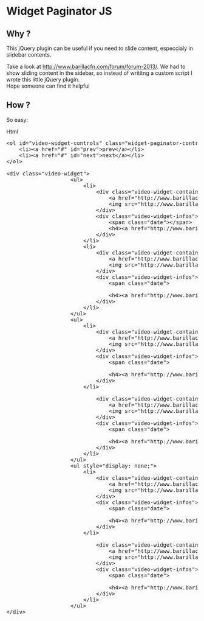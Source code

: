 <h1>Widget Paginator JS</h1>

<h2>Why ?</h2>
<p>This jQuery plugin can be useful if you need to slide content, especcialy in slidebar contents.</p>
<p>Take a look at <a href="http://www.barillacfn.com/forum/forum-2013/">http://www.barillacfn.com/forum/forum-2013/</a>. We had to show sliding content in the sidebar, so instead of writitng a custom script I wrote this little jQuery plugin. <br/>Hope someone can find it helpful</p>

<h2>How ?</h2>
<p>So easy: </p>

<label>Html</label>

<pre>
&lt;ol id="video-widget-controls" class="widget-paginator-controls"&gt;
	&lt;li&gt;&lt;a href="#" id="prev"&gt;prev&lt;/a&gt;&lt;/li&gt;
	&lt;li&gt;&lt;a href="#" id="next"&gt;next&lt;/a&gt;&lt;/li&gt;
&lt;/ol&gt;

&lt;div class="video-widget"&gt;
					&lt;ul&gt;
						&lt;li&gt;
							&lt;div class="video-widget-container"&gt;
								&lt;a href="http://www.barillacfn.com/video/vd-world-environment-day/?tag=" class="link-video-small"&gt;&lt;/a&gt;
								&lt;img src="http://www.barillacfn.com/wp-content/uploads/2013/07/bcfn_waste_wed2013-213x115.jpg" alt="" class="attachment-video"&gt;
							&lt;/div&gt;
							&lt;div class="video-widget-infos"&gt;
								&lt;span class="date"&gt;&lt;/span&gt;
								&lt;h4&gt;&lt;a href="http://www.barillacfn.com/video/vd-world-environment-day/?tag="&gt;World Environment Day&lt;/a&gt;&lt;/h4&gt;
							&lt;/div&gt;
						&lt;/li&gt;
						&lt;li&gt;
							&lt;div class="video-widget-container"&gt;
								&lt;a href="http://www.barillacfn.com/video/bcfn-yes-marta-antonelli-martina-sartori/?tag=" class="link-video-small"&gt;&lt;/a&gt;
								&lt;img src="http://www.barillacfn.com/wp-content/uploads/2013/03/BCFN_Antonelli_Sartori-213x115.jpg" alt="" class="attachment-video"&gt;
							&lt;/div&gt;
							&lt;div class="video-widget-infos"&gt;
								&lt;span class="date"&gt;
																&lt;/span&gt;
								&lt;h4&gt;&lt;a href="http://www.barillacfn.com/video/bcfn-yes-marta-antonelli-martina-sartori/?tag="&gt;BCFN YES! | Marta Antonelli &amp; Martina Sartori&lt;/a&gt;&lt;/h4&gt;
							&lt;/div&gt;
						&lt;/li&gt;
					&lt;/ul&gt;
					&lt;ul&gt;
						&lt;li&gt;
							&lt;div class="video-widget-container"&gt;
								&lt;a href="http://www.barillacfn.com/video/ridurre-lo-spreco-alimentare-jan-lundqvist/?tag=" class="link-video-small"&gt;&lt;/a&gt;
								&lt;img src="http://www.barillacfn.com/wp-content/uploads/2013/01/lund-213x115.png" alt="" class="attachment-video"&gt;
							&lt;/div&gt;
							&lt;div class="video-widget-infos"&gt;
								&lt;span class="date"&gt;
																&lt;/span&gt;
								&lt;h4&gt;&lt;a href="http://www.barillacfn.com/video/ridurre-lo-spreco-alimentare-jan-lundqvist/?tag="&gt;SPRECO ALIMENTARE: UNO SCENARIO GLOBALE | Jan Lundqvist&lt;/a&gt;&lt;/h4&gt;
							&lt;/div&gt;
						&lt;/li&gt;
																					&lt;li&gt;
							&lt;div class="video-widget-container"&gt;
								&lt;a href="http://www.barillacfn.com/video/verso-la-green-economy-hans-herren/?tag=" class="link-video-small"&gt;&lt;/a&gt;
								&lt;img src="http://www.barillacfn.com/wp-content/uploads/2013/01/herren1-213x115.png" alt="" class="attachment-video"&gt;
							&lt;/div&gt;
							&lt;div class="video-widget-infos"&gt;
								&lt;span class="date"&gt;
																&lt;/span&gt;
								&lt;h4&gt;&lt;a href="http://www.barillacfn.com/video/verso-la-green-economy-hans-herren/?tag="&gt;CAMBIARE IL SISTEMA ALIMENTARE | HANS HERREN&lt;/a&gt;&lt;/h4&gt;
							&lt;/div&gt;
						&lt;/li&gt;
					&lt;/ul&gt;
					&lt;ul style="display: none;"&gt;
						&lt;li&gt;
							&lt;div class="video-widget-container"&gt;
								&lt;a href="http://www.barillacfn.com/video/verso-la-green-economy-jason-clay/?tag=" class="link-video-small"&gt;&lt;/a&gt;
								&lt;img src="http://www.barillacfn.com/wp-content/uploads/2013/01/clay-213x115.png" alt="" class="attachment-video"&gt;
							&lt;/div&gt;
							&lt;div class="video-widget-infos"&gt;
								&lt;span class="date"&gt;
																&lt;/span&gt;
								&lt;h4&gt;&lt;a href="http://www.barillacfn.com/video/verso-la-green-economy-jason-clay/?tag="&gt;NECESSITÀ ALIMENTARI ED EQUILIBRI AMBIENTALI | JASON CLAY&lt;/a&gt;&lt;/h4&gt;
							&lt;/div&gt;
						&lt;/li&gt;
																					&lt;li&gt;
							&lt;div class="video-widget-container"&gt;
								&lt;a href="http://www.barillacfn.com/video/il-diritto-al-cibo-per-tutti-tavola-rotonda/?tag=" class="link-video-small"&gt;&lt;/a&gt;
								&lt;img src="http://www.barillacfn.com/wp-content/uploads/2013/01/ello-213x115.png" alt="" class="attachment-video"&gt;
							&lt;/div&gt;
							&lt;div class="video-widget-infos"&gt;
								&lt;span class="date"&gt;
																&lt;/span&gt;
								&lt;h4&gt;&lt;a href="http://www.barillacfn.com/video/il-diritto-al-cibo-per-tutti-tavola-rotonda/?tag="&gt;IL DIRITTO AL CIBO PER TUTTI | Tavola Rotonda&lt;/a&gt;&lt;/h4&gt;
							&lt;/div&gt;
						&lt;/li&gt;
					&lt;/ul&gt;
&lt;/div&gt;	
</pre>